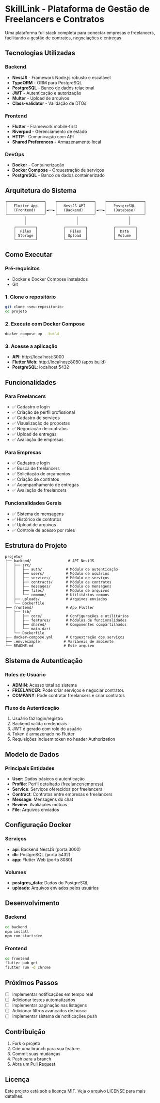 #  SkillLink - Plataforma de Gestão de Freelancers e Contratos

Uma plataforma full stack completa para conectar empresas e freelancers, facilitando a gestão de contratos, negociações e entregas.

##  Tecnologias Utilizadas

### Backend
- **NestJS** - Framework Node.js robusto e escalável
- **TypeORM** - ORM para PostgreSQL
- **PostgreSQL** - Banco de dados relacional
- **JWT** - Autenticação e autorização
- **Multer** - Upload de arquivos
- **Class-validator** - Validação de DTOs

### Frontend
- **Flutter** - Framework mobile-first
- **Riverpod** - Gerenciamento de estado
- **HTTP** - Comunicação com API
- **Shared Preferences** - Armazenamento local

### DevOps
- **Docker** - Containerização
- **Docker Compose** - Orquestração de serviços
- **PostgreSQL** - Banco de dados containerizado

##  Arquitetura do Sistema

```
┌─────────────────┐    ┌─────────────────┐    ┌─────────────────┐
│   Flutter App   │    │   NestJS API    │    │   PostgreSQL    │
│   (Frontend)    │◄──►│   (Backend)     │◄──►│   (Database)    │
└─────────────────┘    └─────────────────┘    └─────────────────┘
         │                       │                       │
         │                       │                       │
    ┌─────────┐            ┌─────────┐            ┌─────────┐
    │  Files  │            │  Files  │            │  Data   │
    │ Storage │            │ Upload  │            │ Volume  │
    └─────────┘            └─────────┘            └─────────┘
```

##  Como Executar

### Pré-requisitos
- Docker e Docker Compose instalados
- Git

### 1. Clone o repositório
```bash
git clone <seu-repositorio>
cd projeto
```

### 2. Execute com Docker Compose
```bash
docker-compose up --build
```

### 3. Acesse a aplicação
- **API**: http://localhost:3000
- **Flutter Web**: http://localhost:8080 (após build)
- **PostgreSQL**: localhost:5432

##  Funcionalidades

### Para Freelancers
- ✅ Cadastro e login
- ✅ Criação de perfil profissional
- ✅ Cadastro de serviços
- ✅ Visualização de propostas
- ✅ Negociação de contratos
- ✅ Upload de entregas
- ✅ Avaliação de empresas

### Para Empresas
- ✅ Cadastro e login
- ✅ Busca de freelancers
- ✅ Solicitação de orçamentos
- ✅ Criação de contratos
- ✅ Acompanhamento de entregas
- ✅ Avaliação de freelancers

### Funcionalidades Gerais
- ✅ Sistema de mensagens
- ✅ Histórico de contratos
- ✅ Upload de arquivos
- ✅ Controle de acesso por roles

##  Estrutura do Projeto

```
projeto/
├── backend/                 # API NestJS
│   ├── src/
│   │   ├── auth/           # Módulo de autenticação
│   │   ├── users/          # Módulo de usuários
│   │   ├── services/       # Módulo de serviços
│   │   ├── contracts/      # Módulo de contratos
│   │   ├── messages/       # Módulo de mensagens
│   │   ├── files/          # Módulo de arquivos
│   │   └── common/         # Utilitários comuns
│   ├── uploads/            # Arquivos enviados
│   └── Dockerfile
├── frontend/               # App Flutter
│   ├── lib/
│   │   ├── core/           # Configurações e utilitários
│   │   ├── features/       # Módulos de funcionalidades
│   │   ├── shared/         # Componentes compartilhados
│   │   └── main.dart
│   └── Dockerfile
├── docker-compose.yml      # Orquestração dos serviços
├── .env.example           # Variáveis de ambiente
└── README.md              # Este arquivo
```

##  Sistema de Autenticação

### Roles de Usuário
- **ADMIN**: Acesso total ao sistema
- **FREELANCER**: Pode criar serviços e negociar contratos
- **COMPANY**: Pode contratar freelancers e criar contratos

### Fluxo de Autenticação
1. Usuário faz login/registro
2. Backend valida credenciais
3. JWT é gerado com role do usuário
4. Token é armazenado no Flutter
5. Requisições incluem token no header Authorization

##  Modelo de Dados

### Principais Entidades
- **User**: Dados básicos e autenticação
- **Profile**: Perfil detalhado (freelancer/empresa)
- **Service**: Serviços oferecidos por freelancers
- **Contract**: Contratos entre empresas e freelancers
- **Message**: Mensagens do chat
- **Review**: Avaliações mútuas
- **File**: Arquivos enviados

##  Configuração Docker

### Serviços
- **api**: Backend NestJS (porta 3000)
- **db**: PostgreSQL (porta 5432)
- **app**: Flutter Web (porta 8080)

### Volumes
- **postgres_data**: Dados do PostgreSQL
- **uploads**: Arquivos enviados pelos usuários

##  Desenvolvimento

### Backend
```bash
cd backend
npm install
npm run start:dev
```

### Frontend
```bash
cd frontend
flutter pub get
flutter run -d chrome
```

##  Próximos Passos

- [ ] Implementar notificações em tempo real
- [ ] Adicionar testes automatizados
- [ ] Implementar paginação nas listagens
- [ ] Adicionar filtros avançados de busca
- [ ] Implementar sistema de notificações push

##  Contribuição

1. Fork o projeto
2. Crie uma branch para sua feature
3. Commit suas mudanças
4. Push para a branch
5. Abra um Pull Request

##  Licença

Este projeto está sob a licença MIT. Veja o arquivo LICENSE para mais detalhes.
